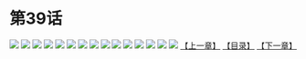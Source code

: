 # 第39话
![](https://s2.baozimh.com/scomic/yuekanshaonuyeqijun-chunquan/0/43-qd0y/1.jpg)
![](https://s2.baozimh.com/scomic/yuekanshaonuyeqijun-chunquan/0/43-qd0y/2.jpg)
![](https://s2.baozimh.com/scomic/yuekanshaonuyeqijun-chunquan/0/43-qd0y/3.jpg)
![](https://s2.baozimh.com/scomic/yuekanshaonuyeqijun-chunquan/0/43-qd0y/4.jpg)
![](https://s2.baozimh.com/scomic/yuekanshaonuyeqijun-chunquan/0/43-qd0y/5.jpg)
![](https://s2.baozimh.com/scomic/yuekanshaonuyeqijun-chunquan/0/43-qd0y/6.jpg)
![](https://s2.baozimh.com/scomic/yuekanshaonuyeqijun-chunquan/0/43-qd0y/7.jpg)
![](https://s2.baozimh.com/scomic/yuekanshaonuyeqijun-chunquan/0/43-qd0y/8.jpg)
![](https://s2.baozimh.com/scomic/yuekanshaonuyeqijun-chunquan/0/43-qd0y/9.jpg)
![](https://s2.baozimh.com/scomic/yuekanshaonuyeqijun-chunquan/0/43-qd0y/10.jpg)
![](https://s2.baozimh.com/scomic/yuekanshaonuyeqijun-chunquan/0/43-qd0y/11.jpg)
![](https://s2.baozimh.com/scomic/yuekanshaonuyeqijun-chunquan/0/43-qd0y/12.jpg)
![](https://s2.baozimh.com/scomic/yuekanshaonuyeqijun-chunquan/0/43-qd0y/13.jpg)
![](https://s2.baozimh.com/scomic/yuekanshaonuyeqijun-chunquan/0/43-qd0y/14.jpg)
![](https://s2.baozimh.com/scomic/yuekanshaonuyeqijun-chunquan/0/43-qd0y/15.jpg)
[【上一章】](./43.md)
[【目录】](./README.md)
[【下一章】](./45.md)
